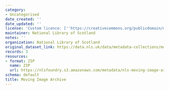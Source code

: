 ```yaml
---
category:
- Uncategorised
date_created: ''
date_updated: ''
license: 'Custom licence: [''https://creativecommons.org/publicdomain/mark/1.0/'']'
maintainer: National Library of Scotland
notes: ''
organization: National Library of Scotland
original_dataset_link: https://data.nls.uk/data/metadata-collections/moving-image-archive/
records: 3
resources:
- format: ZIP
  name: ZIP
  url: https://nlsfoundry.s3.amazonaws.com/metadata/nls-moving-image-archive.zip
schema: default
title: Moving Image Archive
---
```

